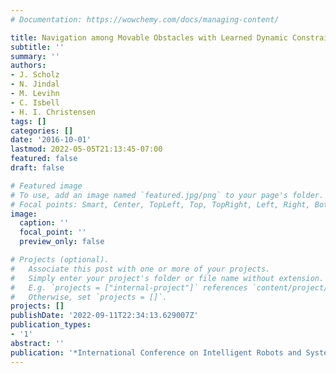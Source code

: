 ```yaml
---
# Documentation: https://wowchemy.com/docs/managing-content/

title: Navigation among Movable Obstacles with Learned Dynamic Constraints
subtitle: ''
summary: ''
authors:
- J. Scholz
- N. Jindal
- M. Levihn
- C. Isbell
- H. I. Christensen
tags: []
categories: []
date: '2016-10-01'
lastmod: 2022-05-05T21:13:45-07:00
featured: false
draft: false

# Featured image
# To use, add an image named `featured.jpg/png` to your page's folder.
# Focal points: Smart, Center, TopLeft, Top, TopRight, Left, Right, BottomLeft, Bottom, BottomRight.
image:
  caption: ''
  focal_point: ''
  preview_only: false

# Projects (optional).
#   Associate this post with one or more of your projects.
#   Simply enter your project's folder or file name without extension.
#   E.g. `projects = ["internal-project"]` references `content/project/deep-learning/index.md`.
#   Otherwise, set `projects = []`.
projects: []
publishDate: '2022-09-11T22:34:13.629007Z'
publication_types:
- '1'
abstract: ''
publication: '*International Conference on Intelligent Robots and Systems*'
---
```

